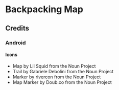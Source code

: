 # Backpacking Map

## Credits

### Android

#### Icons
* Map by Lil Squid from the Noun Project
* Trail by Gabriele Debolini from the Noun Project
* Marker by rivercon from the Noun Project
* Map Marker by Doub.co from the Noun Project
